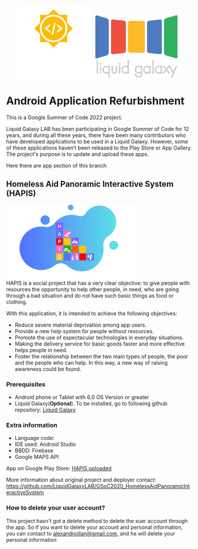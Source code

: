 <div align="center">
    <img src="./Images/logo3.png" width="200" height="200" alt="css-in-readme">
    <img src="./Images/LGlogo1.png" width="243" height="175" alt="css-in-readme">
</div>

# Android Application Refurbishment
This is a Google Summer of Code 2022 project. 

Liquid Galaxy LAB has been participating in Google Summer of Code for 12 years,
and during all these years, there have been many contributors who have developed applications to be used in a Liquid Galaxy.
However, some of these applications haven’t been released to the Play Store or App Gallery.
The project's purpose is to update and upload these apps.

Here there are app section of this branch

## Homeless Aid Panoramic Interactive System (HAPIS)
<div align="left">
    <img src="./Images/logo HAPIS.png" width="356" height="200" alt="css-in-readme">
</div>
HAPIS is a social project that has a very clear objective: to give people with resources the opportunity to help other people, in need, who are going through a bad situation and do not have such basic things as food or clothing.

With this application, it is intended to achieve the following objectives:

- Reduce severe material deprivation among app users.
- Provide a new help system for people without resources.
- Promote the use of espectacular technologies in everyday situations.
- Making the delivery service for basic goods faster and more effective helps people in need.
- Foster the relationship between the two main types of people, the poor and the people who can help. In this way, a new way of raising awareness could be found.

### Prerequisites
- Android phone or Tablet with 6.0 OS Version or greater
- Liquid Galaxy(__Optional__). To be installed, go to following github repository:  [Liquid Galaxy](https://github.com/LiquidGalaxyLAB/liquid-galaxy)

### Extra information
- Language code:
- IDE used: Android Studio
- BBDD: Firebase
- Google MAPS API

App on Google Play Store: [HAPIS uploaded](https://play.google.com/store/apps/details?id=mihaela.claudia.diosan.gsoc2020_homelessaidpanoramicinteractivesystem&hl=es_419&gl=US) 


More information about original project and deployer contact: https://github.com/LiquidGalaxyLAB/GSoC2020_HomelessAidPanoramicInteractiveSystem


### How to delete your user account?
This project hasn't got a delete method to delete the suer account through the app.
So if you want to delete your account and personal information, you can contact to alexandroillan@gmail.com, and he will delete your personal information

